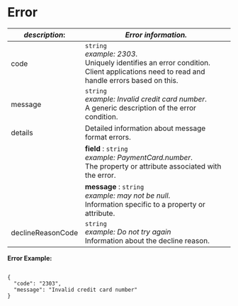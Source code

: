 
# Error

| *description*:   | *Error information.*|
|----|----|
| code |    ``` string ```  <br/>  *example: 2303*.  <br/> Uniquely identifies an error condition. Client applications need to read and handle errors based on this.|
| message |     ``` string ```  <br/>  *example: Invalid credit card number*. <br/>  A generic description of the error condition.|
| details | Detailed information about message format errors.|
|         | **field** :  ``` string ```  <br/>  *example: PaymentCard.number*. <br/>  The property or attribute associated with the error.|
|         | **message** :  ``` string ```  <br/>  *example: may not be null*.  <br/> Information specific to a property or attribute.|
| declineReasonCode |     ``` string ``` <br/>   *example: Do not try again* <br/> Information about the decline reason.|

**Error Example:**

```{r}

{
  "code": "2303",
  "message": "Invalid credit card number"
}   
```




  

